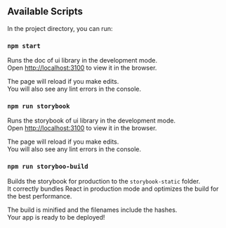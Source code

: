 ## Available Scripts

In the project directory, you can run:

### `npm start`

Runs the doc of ui library in the development mode.<br />
Open [http://localhost:3100](http://localhost:3100) to view it in the browser.

The page will reload if you make edits.<br />
You will also see any lint errors in the console.

### `npm run storybook`

Runs the storybook of ui library in the development mode.<br />
Open [http://localhost:3100](http://localhost:3100) to view it in the browser.

The page will reload if you make edits.<br />
You will also see any lint errors in the console.

### `npm run storyboo-build`

Builds the storybook for production to the `storybook-static` folder.<br />
It correctly bundles React in production mode and optimizes the build for the best performance.

The build is minified and the filenames include the hashes.<br />
Your app is ready to be deployed!
